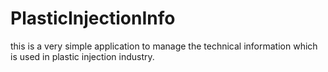 # PlasticInjectionInfo
this is a very simple application to manage the technical information which is used in plastic injection industry.
